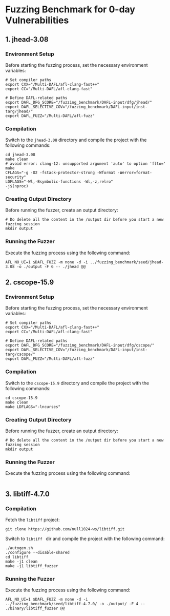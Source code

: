 # Fuzzing Benchmark for 0-day Vulnerabilities

## 1. jhead-3.08

### Environment Setup
Before starting the fuzzing process, set the necessary environment variables:

```shell
# Set compiler paths
export CXX="/Multi-DAFL/afl-clang-fast++"
export CC="/Multi-DAFL/afl-clang-fast"

# Define DAFL-related paths
export DAFL_DFG_SCORE="/fuzzing_benchmark/DAFL-input/dfg/jhead/"
export DAFL_SELECTIVE_COV="/fuzzing_benchmark/DAFL-input/inst-targ/jhead/"
export DAFL_FUZZ="/Multi-DAFL/afl-fuzz"
```

### Compilation
Switch to the `jhead-3.08` directory and compile the project with the following commands:
```shell
cd jhead-3.08
make clean
# avoid error: clang-12: unsupported argument 'auto' to option 'flto='
make
CFLAGS="-g -O2 -fstack-protector-strong -Wformat -Werror=format-security"
LDFLAGS="-Wl,-Bsymbolic-functions -Wl,-z,relro" 
-j$(nproc)
```
### Creating Output Directory
Before running the fuzzer, create an output directory:
```shell
# Do delete all the content in the /output dir before you start a new fuzzing session
mkdir output
```
### Running the Fuzzer
Execute the fuzzing process using the following command:
```shell
AFL_NO_UI=1 $DAFL_FUZZ -m none -d -i ../fuzzing_benchmark/seed/jhead-3.08 -o ./output -F 6 -- ./jhead @@
```
## 2. cscope-15.9
### Environment Setup
Before starting the fuzzing process, set the necessary environment variables:

```shell
# Set compiler paths
export CXX="/Multi-DAFL/afl-clang-fast++"
export CC="/Multi-DAFL/afl-clang-fast"

# Define DAFL-related paths
export DAFL_DFG_SCORE="/fuzzing_benchmark/DAFL-input/dfg/cscope/"
export DAFL_SELECTIVE_COV="/fuzzing_benchmark/DAFL-input/inst-targ/cscope/"
export DAFL_FUZZ="/Multi-DAFL/afl-fuzz"
```
### Compilation
Switch to the `cscope-15.9` directory and compile the project with the following commands:
```shell
cd cscope-15.9
make clean
make LDFLAGS="-lncurses"
```
### Creating Output Directory
Before running the fuzzer, create an output directory:
```shell
# Do delete all the content in the /output dir before you start a new fuzzing session
mkdir output
```
### Running the Fuzzer
Execute the fuzzing process using the following command:
```shell

```
## 3. libtiff-4.7.0
### Compilation
Fetch the `libtiff` project:
```shell
git clone https://github.com/null1024-ws/libtiff.git
```
Switch to `libtiff ` dir and compile the project with the following command:
```shell
./autogen.sh
./configure --disable-shared
cd libtiff
make -j1 clean
make -j1 libtiff_fuzzer
```
### Running the Fuzzer
Execute the fuzzing process using the following command:
```shell
AFL_NO_UI=1 $DAFL_FUZZ -m none -d -i ../fuzzing_benchmark/seed/libtiff-4.7.0/ -o ./output/ -F 4 -- ./binary/libtiff_fuzzer @@
```

